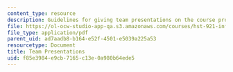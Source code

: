 ```yaml
---
content_type: resource
description: Guidelines for giving team presentations on the course project.
file: https://ol-ocw-studio-app-qa.s3.amazonaws.com/courses/hst-921-information-technology-in-the-health-care-system-of-the-future-spring-2009/f85e3984e9cb7165c13e0a980b64ede5_MITHST_921S09_prj_fn_gpres.pdf
file_type: application/pdf
parent_uid: ad7aadb8-b164-e52f-4501-e5039a225a53
resourcetype: Document
title: Team Presentations
uid: f85e3984-e9cb-7165-c13e-0a980b64ede5
---
```

